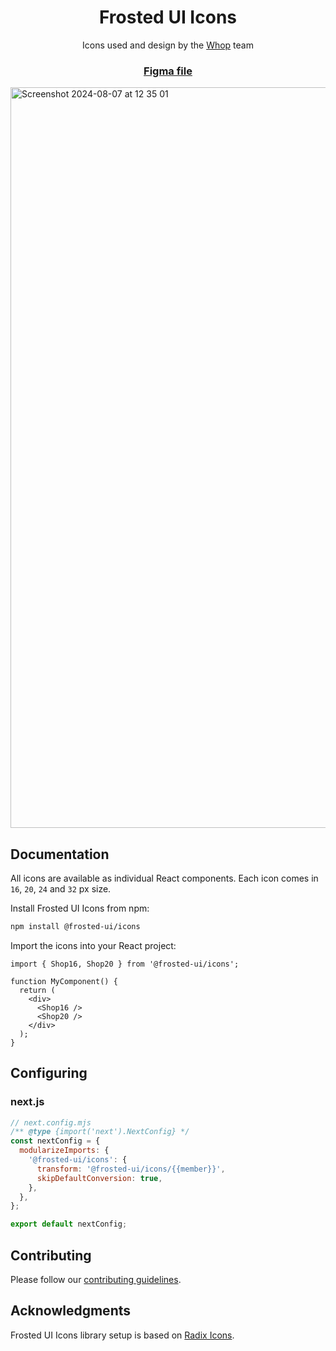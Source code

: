 <h1 align="center">Frosted UI Icons</h1>

<p align="center">Icons used and design by the <a href="https://whop.com/">Whop</a> team</p>

<h3 align="center">
  <a href="https://www.figma.com/design/Qz3t7Yi565N2u4l3Ha1w99">Figma file</a>
</h3>

<img width="1185" alt="Screenshot 2024-08-07 at 12 35 01" src="https://github.com/user-attachments/assets/bc38e63e-0d83-4ccc-8a7c-2f2dbf63c0fc">

## Documentation

All icons are available as individual React components. Each icon comes in `16`, `20`, `24` and `32` px size.

Install Frosted UI Icons from npm:

```bash
npm install @frosted-ui/icons
```

Import the icons into your React project:

```tsx
import { Shop16, Shop20 } from '@frosted-ui/icons';

function MyComponent() {
  return (
    <div>
      <Shop16 />
      <Shop20 />
    </div>
  );
}
```

## Configuring

### next.js

```js
// next.config.mjs
/** @type {import('next').NextConfig} */
const nextConfig = {
  modularizeImports: {
    '@frosted-ui/icons': {
      transform: '@frosted-ui/icons/{{member}}',
      skipDefaultConversion: true,
    },
  },
};

export default nextConfig;
```

## Contributing

Please follow our [contributing guidelines](./CONTRIBUTING.md).

## Acknowledgments

Frosted UI Icons library setup is based on [Radix Icons](https://github.com/radix-ui/icons).
